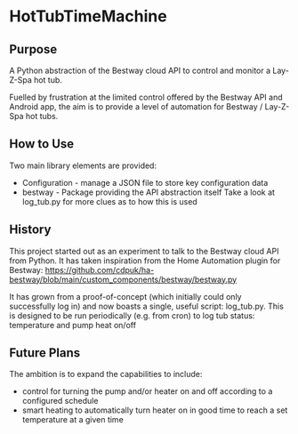 # HotTubTimeMachine
## Purpose
A Python abstraction of the Bestway cloud API to control and monitor a Lay-Z-Spa hot tub.

Fuelled by frustration at the limited control offered by the
Bestway API and Android app, the aim is to provide a level
of automation for Bestway / Lay-Z-Spa hot tubs.
## How to Use
Two main library elements are provided:
* Configuration - manage a JSON file to store key configuration data
* bestway - Package providing the API abstraction itself
Take a look at log_tub.py for more clues as to how this is used
## History
This project started out as an experiment to talk to the Bestway cloud API from Python.
It has taken inspiration from the Home Automation plugin
for Bestway:
https://github.com/cdpuk/ha-bestway/blob/main/custom_components/bestway/bestway.py

It has grown from a proof-of-concept (which initially could only successfully log in)
and now boasts a single, useful script: log_tub.py.
This is designed to be run periodically (e.g. from cron) to log tub status: temperature and pump heat on/off
## Future Plans
The ambition is to expand the capabilities to include:
* control for turning the pump and/or heater
on and off according to a configured schedule
* smart heating to automatically turn heater on in good time to
reach a set temperature at a given time
